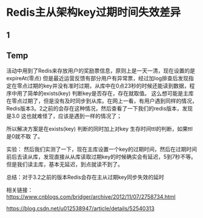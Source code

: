 # Redis主从架构key过期时间失效差异

## 1











## Temp



活动中用到了Redis来存放用户的奖励票信息，原则上是一天一清，现在设置的是
expireAt(零点)
但是最近运营反馈有部分用户有异常票，经过加log排查后发现指定在零点过期的key并没有准时过期，从库中在0点23秒的时候还能读到数据，程序中用了简单的exists(key) 判断key是否存在，存在就取值。
这么想可能是主库在零点过期了，但是没有及时同步到从库。在网上一看，有用户遇到同样的情况，Redis版本3。2之前的会存在这种情况，然后查看了一下我们的redis版本，发现是3.0 这也就难怪了，应该是遇到一样的情况了；

所以解决方案是在exists(key) 判断的同时加上对key 生存时间ttl的判断，如果ttl是0就不取 了。

实验：
然后我们实测了一下，现在主库设置一个key的过期时间，然后在过期时间前后去读从库，发现直接从从库读取过期key的时候确实会有延迟，5到7秒不等。但是我们读主库，基本无延迟，到点就读不到了。

总结：对于3.2之前的版本Redis会存在主从过期key同步失效的延时

相关链接：https://www.cnblogs.com/bridger/archive/2012/11/07/2758734.html

https://blog.csdn.net/u012538947/article/details/52540313

